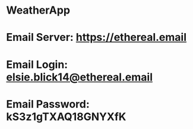 # WeatherApp

# Email Server: https://ethereal.email
# Email Login: elsie.blick14@ethereal.email
# Email Password: kS3z1gTXAQ18GNYXfK
